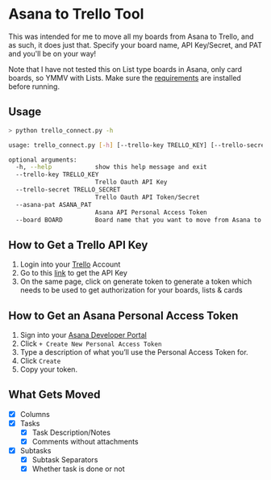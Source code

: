# Asana to Trello Tool

This was intended for me to move all my boards from Asana to Trello, and as such, it does just that. Specify your board name, API Key/Secret, and PAT and you'll be on your way!

Note that I have not tested this on List type boards in Asana, only card boards, so YMMV with Lists. Make sure the [requirements](requirements.txt) are installed before running.

## Usage

```bash
> python trello_connect.py -h

usage: trello_connect.py [-h] [--trello-key TRELLO_KEY] [--trello-secret TRELLO_SECRET] [--asana-pat ASANA_PAT] [--board BOARD]

optional arguments:
  -h, --help            show this help message and exit
  --trello-key TRELLO_KEY
                        Trello Oauth API Key
  --trello-secret TRELLO_SECRET
                        Trello Oauth API Token/Secret
  --asana-pat ASANA_PAT
                        Asana API Personal Access Token
  --board BOARD         Board name that you want to move from Asana to Trello
```

## How to Get a Trello API Key

1. Login into your [Trello](https://trello.com/) Account
2. Go to this [link](https://trello.com/app-key) to get the API Key
3. On the same page, click on generate token to generate a token which needs to be used to get authorization for your boards, lists & cards

## How to Get an Asana Personal Access Token

1. Sign into your [Asana Developer Portal](https://app.asana.com/0/developer-console)
2. Click `+ Create New Personal Access Token`
3. Type a description of what you’ll use the Personal Access Token for.
4. Click `Create`
5. Copy your token.

## What Gets Moved

- [x] Columns
- [x] Tasks
  - [x] Task Description/Notes
  - [x] Comments without attachments
- [x] Subtasks
  - [x] Subtask Separators
  - [x] Whether task is done or not
